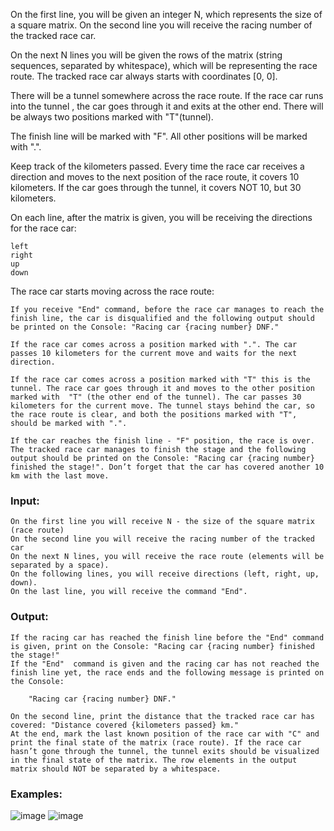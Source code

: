 On the first line, you will be given an integer N, which represents the size of a square matrix. On the second line you will receive the racing number of the tracked race car.

On the next N lines you will be given the rows of  the matrix (string sequences, separated by whitespace), which will be representing the race route. The tracked race car always starts with coordinates [0, 0].

Thеre will be a tunnel somewhere across the race route. If the race car runs into the tunnel , the car goes through it and exits at the other end. There will be always two positions marked with "T"(tunnel).

The finish line will be marked with "F". All other positions will be marked with ".".

Keep track of the kilometers passed. Every time the race car receives a direction and moves to the next position of the race route, it covers 10 kilometers. If the car goes through the tunnel, it covers NOT 10, but 30 kilometers.

On each line, after the matrix is given, you will be receiving the directions for the race car:

	left
	right
	up
	down

The race car starts moving across the race route:

	If you receive "End" command, before the race car manages to reach the finish line, the car is disqualified and the following output should be printed on the Console: "Racing car {racing number} DNF."
	
	If the race car comes across a position marked with ".". The car passes 10 kilometers for the current move and waits for the next direction.
	
	If the race car comes across a position marked with "T" this is the tunnel. The race car goes through it and moves to the other position marked with  "T" (the other end of the tunnel). The car passes 30 kilometers for the current move. The tunnel stays behind the car, so the race route is clear, and both the positions marked with "T", should be marked with ".".
	
	If the car reaches the finish line - "F" position, the race is over. The tracked race car manages to finish the stage and the following output should be printed on the Console: "Racing car {racing number} finished the stage!". Don’t forget that the car has covered another 10 km with the last move.

### Input:

	On the first line you will receive N - the size of the square matrix (race route)
	On the second line you will receive the racing number of the tracked car
	On the next N lines, you will receive the race route (elements will be separated by a space).
	On the following lines, you will receive directions (left, right, up, down).
	On the last line, you will receive the command "End".

### Output:

	If the racing car has reached the finish line before the "End" command is given, print on the Console: "Racing car {racing number} finished the stage!"
	If the "End"  command is given and the racing car has not reached the finish line yet, the race ends and the following message is printed on the Console:

		"Racing car {racing number} DNF."

	On the second line, print the distance that the tracked race car has covered: "Distance covered {kilometers passed} km." 
	At the end, mark the last known position of the race car with "C" and print the final state of the matrix (race route). If the race car hasn’t gone through the tunnel, the tunnel exits should be visualized in the final state of the matrix. The row elements in the output matrix should NOT be separated by a whitespace.

### Еxamples:

![image](https://user-images.githubusercontent.com/45227327/220182539-a00a4e9e-c17a-45ad-be1c-30ed6536652b.png)
![image](https://user-images.githubusercontent.com/45227327/220182600-30f0eac0-faca-4524-8748-5906a2384dfa.png)
